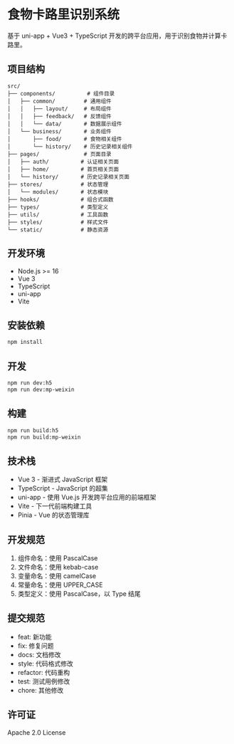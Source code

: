 # 食物卡路里识别系统

基于 uni-app + Vue3 + TypeScript 开发的跨平台应用，用于识别食物并计算卡路里。

## 项目结构

```
src/
├── components/          # 组件目录
│   ├── common/         # 通用组件
│   │   ├── layout/     # 布局组件
│   │   ├── feedback/   # 反馈组件
│   │   └── data/       # 数据展示组件
│   └── business/       # 业务组件
│       ├── food/       # 食物相关组件
│       └── history/    # 历史记录相关组件
├── pages/              # 页面目录
│   ├── auth/          # 认证相关页面
│   ├── home/          # 首页相关页面
│   └── history/       # 历史记录相关页面
├── stores/            # 状态管理
│   └── modules/       # 状态模块
├── hooks/             # 组合式函数
├── types/             # 类型定义
├── utils/             # 工具函数
├── styles/            # 样式文件
└── static/            # 静态资源
```

## 开发环境

- Node.js >= 16
- Vue 3
- TypeScript
- uni-app
- Vite

## 安装依赖

```bash
npm install
```

## 开发

```bash
npm run dev:h5
npm run dev:mp-weixin
```

## 构建

```bash
npm run build:h5
npm run build:mp-weixin
```

## 技术栈

- Vue 3 - 渐进式 JavaScript 框架
- TypeScript - JavaScript 的超集
- uni-app - 使用 Vue.js 开发跨平台应用的前端框架
- Vite - 下一代前端构建工具
- Pinia - Vue 的状态管理库

## 开发规范

1. 组件命名：使用 PascalCase
2. 文件命名：使用 kebab-case
3. 变量命名：使用 camelCase
4. 常量命名：使用 UPPER_CASE
5. 类型定义：使用 PascalCase，以 Type 结尾

## 提交规范

- feat: 新功能
- fix: 修复问题
- docs: 文档修改
- style: 代码格式修改
- refactor: 代码重构
- test: 测试用例修改
- chore: 其他修改

## 许可证

Apache 2.0 License
